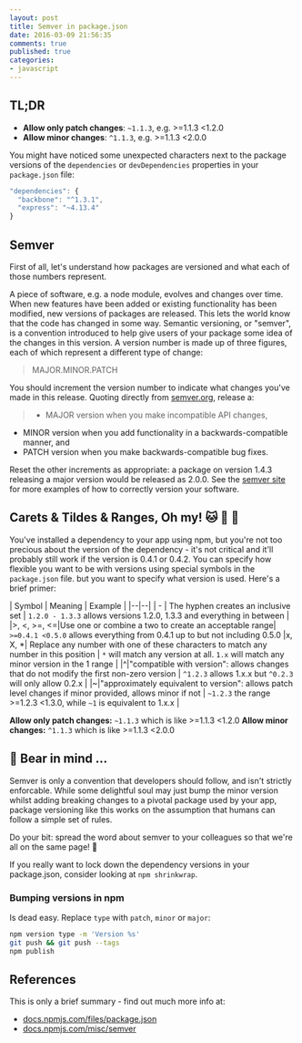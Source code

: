 ```yaml
---
layout: post
title: Semver in package.json
date: 2016-03-09 21:56:35
comments: true
published: true
categories:
- javascript
---
```

<div class="tldr">
    <h2>TL;DR</h2>
    <ul>
        <li><strong>Allow only patch changes</strong>: <code>~1.1.3</code>, e.g. >=1.1.3 <1.2.0</li>
        <li><strong>Allow minor changes</strong>: <code>^1.1.3</code>, e.g. >=1.1.3 <2.0.0</li>
   </ul>
</div>

You might have noticed some unexpected characters next to the package versions of the `dependencies` or `devDependencies` properties in your `package.json` file:

```javascript
"dependencies": {
  "backbone": "^1.3.1",
  "express": "~4.13.4"
}
```

## Semver

First of all, let's understand how packages are versioned and what each of those numbers represent.

A piece of software, e.g. a node module, evolves and changes over time. When new features have been added or existing functionality has been modified, new versions of packages are released. This lets the world know that the code has changed in some way. Semantic versioning, or "semver", is a convention introduced to help give users of your package some idea of the changes in this version. A version number is made up of three figures, each of which represent a different type of change:

> MAJOR.MINOR.PATCH

You should increment the version number to indicate what changes you've made in this release. Quoting directly from [semver.org](http://semver.org/), release a:

> * MAJOR version when you make incompatible API changes,
* MINOR version when you add functionality in a backwards-compatible manner, and
* PATCH version when you make backwards-compatible bug fixes.

Reset the other increments as appropriate: a package on version 1.4.3 releasing a major version would be released as 2.0.0. See the [semver site](http://semver.org/) for more examples of how to correctly version your software.

## Carets & Tildes & Ranges, Oh my! :cat: :tiger: :bear:

You've installed a dependency to your app using npm, but you're not too precious about the version of the dependency - it's not critical and it'll probably still work if the version is 0.4.1 or 0.4.2. You can specify how flexible you want to be with versions using special symbols in the `package.json` file. but you want to specify what version is used. Here's a brief primer:

| Symbol | Meaning | Example |
|--|--|
| - | The hyphen creates an inclusive set | `1.2.0 - 1.3.3` allows versions 1.2.0, 1.3.3 and everything in between |
|>, <, >=, <=|Use one or combine a two to create an acceptable range| `>=0.4.1 <0.5.0` allows everything from 0.4.1 up to but not including 0.5.0
|x, X, *| Replace any number with one of these characters to match any number in this position | `*` will match any version at all. `1.x` will match any minor version in the 1 range |
|^|"compatible with version": allows changes that do not modify the first non-zero version | `^1.2.3` allows 1.x.x but `^0.2.3` will only allow 0.2.x |
|~|"approximately equivalent to version": allows patch level changes if minor provided, allows minor if not | `~1.2.3` the range >=1.2.3 <1.3.0, while `~1` is equivalent to 1.x.x |

__Allow only patch changes:__ `~1.1.3` which is like >=1.1.3 <1.2.0
__Allow minor changes:__ `^1.1.3` which is like >=1.1.3 <2.0.0

## :bear: Bear in mind ...

Semver is only a convention that developers should follow, and isn't strictly enforcable. While some delightful soul may just bump the minor version whilst adding breaking changes to a pivotal package used by your app, package versioning like this works on the assumption that humans can follow a simple set of rules.

Do your bit: spread the word about semver to your colleagues so that we're all on the same page! :book:

If you really want to lock down the dependency versions in your package.json, consider looking at `npm shrinkwrap`.

### Bumping versions in npm

Is dead easy. Replace `type` with `patch`, `minor` or `major`:

```bash
npm version type -m 'Version %s'
git push && git push --tags
npm publish
```

## References

This is only a brief summary - find out much more info at:

* [docs.npmjs.com/files/package.json](https://docs.npmjs.com/files/package.json)
* [docs.npmjs.com/misc/semver](https://docs.npmjs.com/misc/semver)
